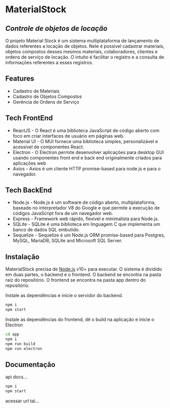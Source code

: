 # MaterialStock
## _Controle de objetos de locação_

O projeto Material Stock é um sistema multiplataforma de lançamento de dados referentes a locação de objetos. Nele é possivel cadastrar materiais, objetos compostos desses mesmos materiais, colaboradores, clientes e ordens de serviço de locação. O intuito é facilitar o registro e a consulta de informações referentes a esses registros.

## Features

- Cadastro de Materiais
- Cadastro de Objetos Compostos
- Gerência de Ordens de Serviço

## Tech FrontEnd

- ReactJS - O React é uma biblioteca JavaScript de código aberto com foco em criar interfaces de usuário em páginas web.
- Material UI - O MUI fornece uma biblioteca simples, personalizável e acessível de componentes React.
- Electron - O Electron permite desenvolver aplicações para desktop GUI usando componentes front end e back end originalmente criados para aplicações web
- Axios - Axios é um cliente HTTP promise-based para node.js e para o navegador.

## Tech BackEnd

- Node.js - Node.js é um software de código aberto, multiplataforma, baseado no interpretador V8 do Google e que permite a execução de códigos JavaScript fora de um navegador web. 
- Express - Framework web rápido, flexível e minimalista para Node.js.
- SQLite - SQLite é uma biblioteca em linguagem C que implementa um banco de dados SQL embutido.
- Sequelize - Sequelize  é um Node.js ORM promise-based para Postgres, MySQL, MariaDB, SQLite and Microsoft SQL Server.

## Instalação

MaterialStock precisa de [Node.js](https://nodejs.org/) v10+ para executar. O sistema é dividido em duas partes, o backend e o frontend. O backend se encontra na pasta raiz do repositório. O frontend se encontra na pasta app dentro do repositório.

Instale as dependências e inicie o servidor do backend.

```sh
npm i
npm start
```

Instale as dependências do frontend, dê o build na aplicação e inicie o Electron

```sh
cd app
npm i
npm run build
npm run electron
```

## Documentação

api docs...

```sh
npm i
npm start
```

acessar url tal...

